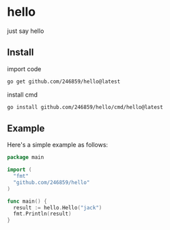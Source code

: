 # hello

just say hello

## Install

import code

```bash
go get github.com/246859/hello@latest
```

install cmd

```bash
go install github.com/246859/hello/cmd/hello@latest
```

## Example

Here's a simple example as follows:

```go
package main

import (
  "fmt"
  "github.com/246859/hello"
)

func main() {
  result := hello.Hello("jack")
  fmt.Println(result)
}
```